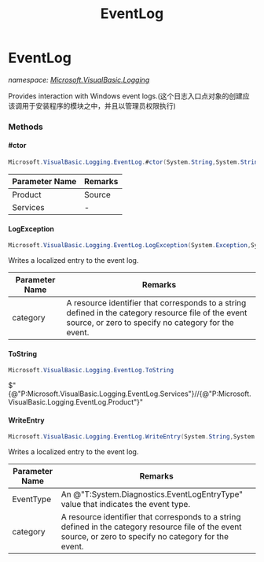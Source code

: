 ﻿---
title: EventLog
---

# EventLog
_namespace: [Microsoft.VisualBasic.Logging](N-Microsoft.VisualBasic.Logging.html)_

Provides interaction with Windows event logs.(这个日志入口点对象的创建应该调用于安装程序的模块之中，并且以管理员权限执行)



### Methods

#### #ctor
```csharp
Microsoft.VisualBasic.Logging.EventLog.#ctor(System.String,System.String)
```


|Parameter Name|Remarks|
|--------------|-------|
|Product|Source|
|Services|-|


#### LogException
```csharp
Microsoft.VisualBasic.Logging.EventLog.LogException(System.Exception,System.Reflection.MethodBase,System.Int32)
```
Writes a localized entry to the event log.

|Parameter Name|Remarks|
|--------------|-------|
|category|A resource identifier that corresponds to a string defined in the category resource file of the event source, or zero to specify no category for the event.|


#### ToString
```csharp
Microsoft.VisualBasic.Logging.EventLog.ToString
```
$"{@"P:Microsoft.VisualBasic.Logging.EventLog.Services"}//{@"P:Microsoft.VisualBasic.Logging.EventLog.Product"}"

#### WriteEntry
```csharp
Microsoft.VisualBasic.Logging.EventLog.WriteEntry(System.String,System.Reflection.MethodBase,System.Diagnostics.EventLogEntryType,System.Int32)
```
Writes a localized entry to the event log.

|Parameter Name|Remarks|
|--------------|-------|
|EventType|An @"T:System.Diagnostics.EventLogEntryType" value that indicates the event type.|
|category|A resource identifier that corresponds to a string defined in the category resource file of the event source, or zero to specify no category for the event.|



